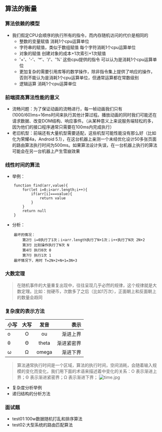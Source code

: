 ## 算法的衡量

### 算法依赖的模型
- 我们假定CPU会顺序的执行所有的指令，而内存随机访问的代价是相同的
    - 整数的变量赋值 消耗1个cpu运算单位
    - 字符串的赋值，类似于数组赋值 每个字符消耗1个cpu运算单位
    - 对象的赋值 创建对象的成本+1次索引+1次赋值
    - '+'、'-'、'*'、'/'、'%' 这些cpu提供的指令 可以认为是消耗1个cpu运算单位
    - 更加复杂的需要引用库等的数学操作，除非指令集上提供了响应的操作，否则不能认为是消耗1个cpu运算单位，但通常运算都在常数级别
    - 逻辑运算 消耗1个cpu运算单位

### 前端提高算法性能的意义
- 流畅问题：为了保证动画的流畅进行，每一帧动画我们只有(1000/60)ms=16ms时间来执行其他计算过程。播放动画的同时我们可能还在请求数据、改变DOM结构、响应事件。（从某种意义上来说服务端轻松的多，因为他们的接口程序通常只需要在100ms内完成执行）
- 老旧机型：前端还有大量机型需要适配，这些机型可能性能没有那么好（比如化为荣耀4a，Android 5.1），在这台机器上亲测一个未经优化设计50多张页面的路由算法执行时间为500ms。如果算法设计失误，在一台机器上执行的算法可能会在另一台机器上产生雪崩效果

### 线性时间的算法
- 举例：
```
    function find(arr,value){
        for(let i=0;i<arr.length;i++){
            if(arr[i]===value){
                return value
            }
        }
        return null
    }
```
- 分析：
```
    最坏的情况：
        第2行 i=0执行了1次；i<arr.length执行了N+1次；i++执行了N次 2N+2
        第3行 比较操作执行了N次 N
        第4行 执行0次 0
        第7行 执行1次 1
    最坏情况下，用时 T=2N+2+N+1=3N+3
```

### 大数定理
> 在随机事件的大量重复出现中，往往呈现几乎必然的规律，这个规律就是大数定理。比如：抛硬币，次数多了之后（比如1万次），正面朝上和反面朝上的数量会趋同

### 复杂度的表示方法
|小写|大写|发音|表示|
|:-|:-:|:-:|-:|
|o|O|ou|渐进上界|
|θ|Θ|theta|渐进紧密界|
|ω|Ω|omega|渐进下界|
> 算法通常执行时间是一个区域，算法的执行时间，空间消耗，会随着输入规模的变化而变化，我们用下面的术语来描述着中变化的关系：O 表示渐进上界；Θ 表示渐进紧密界；Ω 表示渐进下界；
![time.jpg](https://timgsa.baidu.com/timg?image&quality=80&size=b9999_10000&sec=1572243842837&di=ae509fac58f86cce831d5382cf22920b&imgtype=jpg&src=http%3A%2F%2Fimg4.imgtn.bdimg.com%2Fit%2Fu%3D3401546999%2C1738676424%26fm%3D214%26gp%3D0.jpg)

- 复杂度分析举例
- 递归结构的分析方法

### 面试题
- test01:100w数据随机打乱和排序算法
- test02:大型系统的路由匹配算法